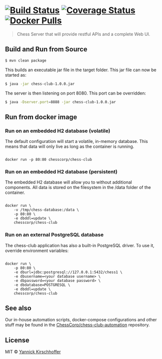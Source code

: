 #  [![Build Status][travis-image]][travis-url] [![Coverage Status](https://coveralls.io/repos/ChessCorp/chess-club/badge.svg?branch=master&service=github)](https://coveralls.io/github/ChessCorp/chess-club?branch=master) [![Docker Pulls](https://img.shields.io/docker/pulls/chesscorp/chess-club.svg)](https://hub.docker.com/r/chesscorp/chess-club/)


> Chess Server that will provide restful APIs and a complete Web UI.

## Build and Run from Source

```sh
$ mvn clean package
```

This builds an executable jar file in the target folder.
This jar file can now be started as:

```sh
$ java -jar chess-club-1.0.0.jar
```

The server is then listening on port 8080. This port can be overridden:

```sh
$ java -Dserver.port=8888 -jar chess-club-1.0.0.jar
```

## Run from docker image

### Run on an embedded H2 database (volatile)

The default configuration will start a volatile, in-memory database. This means
that data will only live as long as the container is running.

```

docker run -p 80:80 chesscorp/chess-club

```


### Run on an embedded H2 database (persistent)

The embedded H2 database will allow you to without additional components. All data is stored
on the filesystem in the /data folder of the container.

```

docker run \
    -v /tmp/chess-database:/data \
    -p 80:80 \
    -e dbddl=update \
    chesscorp/chess-club

```

### Run on an external PostgreSQL database

The chess-club application has also a built-in PostgreSQL driver. To use it,
override environment variables:

```

docker run \
    -p 80:80 \
    -e dburl=jdbc:postgresql://127.0.0.1:5432/chess1 \
    -e dbusername=<your database username> \
    -e dbpassword=<your database password> \
    -e dbdatabase=POSTGRESQL \
    -e dbddl=update \
    chesscorp/chess-club

```

## See also

Our in-house automation scripts, docker-compose configurations and other stuff may be found in the [ChessCorp/chess-club-automation](http://github.com/ChessCorp/chess-club-automation/) repository.

## License

MIT © [Yannick Kirschhoffer](http://www.alcibiade.org/)

[travis-image]: https://travis-ci.org/ChessCorp/chess-club.svg?branch=master
[travis-url]: https://travis-ci.org/ChessCorp/chess-club
